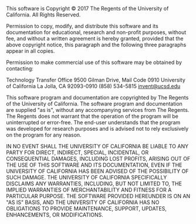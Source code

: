 This software is Copyright © 2017 The Regents of the University of
California. All Rights Reserved.

Permission to copy, modify, and distribute this software and its documentation
for educational, research and non-profit purposes, without fee, and without a
written agreement is hereby granted, provided that the above copyright notice,
this paragraph and the following three paragraphs appear in all copies.

Permission to make commercial use of this software may be obtained by
contacting:

Technology Transfer Office
9500 Gilman Drive, Mail Code 0910
University of California
La Jolla, CA 92093-0910
(858) 534-5815
invent@ucsd.edu

This software program and documentation are copyrighted by The Regents of the
University of California. The software program and documentation are supplied
"as is", without any accompanying services from The Regents. The Regents does
not warrant that the operation of the program will be uninterrupted or
error-free. The end-user understands that the program was developed for
research purposes and is advised not to rely exclusively on the program for
any reason.

IN NO EVENT SHALL THE UNIVERSITY OF CALIFORNIA BE LIABLE TO ANY PARTY FOR
DIRECT, INDIRECT, SPECIAL, INCIDENTAL, OR CONSEQUENTIAL DAMAGES, INCLUDING
LOST PROFITS, ARISING OUT OF THE USE OF THIS SOFTWARE AND ITS DOCUMENTATION,
EVEN IF THE UNIVERSITY OF CALIFORNIA HAS BEEN ADVISED OF THE POSSIBILITY OF
SUCH DAMAGE. THE UNIVERSITY OF CALIFORNIA SPECIFICALLY DISCLAIMS ANY
WARRANTIES, INCLUDING, BUT NOT LIMITED TO, THE IMPLIED WARRANTIES OF
MERCHANTABILITY AND FITNESS FOR A PARTICULAR PURPOSE.  THE SOFTWARE PROVIDED
HEREUNDER IS ON AN "AS IS" BASIS, AND THE UNIVERSITY OF CALIFORNIA HAS NO
OBLIGATIONS TO PROVIDE MAINTENANCE, SUPPORT, UPDATES, ENHANCEMENTS, OR
MODIFICATIONS.
